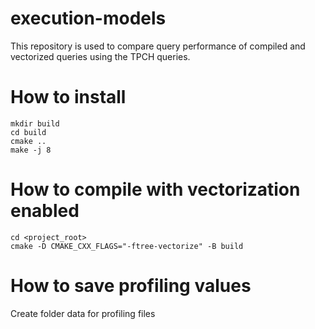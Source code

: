 # execution-models
This repository is used to compare query performance of compiled and vectorized queries using the TPCH queries.


# How to install

```
mkdir build
cd build
cmake ..
make -j 8
```

# How to compile with vectorization enabled

```
cd <project_root>
cmake -D CMAKE_CXX_FLAGS="-ftree-vectorize" -B build
```


# How to save profiling values
Create folder data for profiling files
